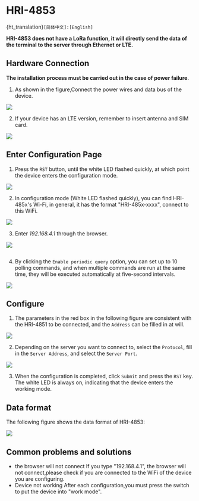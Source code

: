 # HRI-4853

{ht_translation}`[简体中文]:[English]`

**HRI-4853 does not have a LoRa function, it will directly send the data of the terminal to the server through Ethernet or LTE.**

## Hardware Connection

**The installation process must be carried out in the case of power failure**.

1. As shown in the figure,Connect the power wires and data bus of the device.

![](img/4853/poweron.png)  

2. If your device has an LTE version, remember to insert antenna and SIM card.

![](img/simcard.png)

## Enter Configuration Page
1. Press the `RST` button, until the white LED flashed quickly, at which point the device enters the configuration mode.

![](img/12.png)

2. In configuration mode (White LED flashed quickly), you can find HRI-485x's Wi-Fi, in general, it has the format "HRI-485x-xxxx", connect to this WiFi.

![](img/4853/wifi.jpg)

3. Enter *192.168.4.1* through the browser.

![](img/4853/ap.png)

```{Warning} Note that if you have just configured another device, don't just refresh '192.168.4.1', you should retype it.
```

4. By clicking the `Enable periodic query` option, you can set up to 10 polling commands, and when multiple commands are run at the same time, they will be executed automatically at five-second intervals.

![](img/03.png)

## Configure
1. The parameters in the red box in the following figure are consistent with the HRI-4851 to be connected, and the `Address` can be filled in at will.

![](img/4853/485setting.jpg) 

2. Depending on the server you want to connect to, select the `Protocol`, fill in the `Server Address`, and select the `Server Port`.

![](img/4853/server.jpg) 

3. When the configuration is completed, click `Submit` and press the `RST` key. The white LED is always on, indicating that the device enters the working mode.

## Data format
The following figure shows the data format of HRI-4853:

![](img/4853/09.png)

## Common problems and solutions
+ the browser will not connect
If you type "192.168.4.1", the browser will not connect,please check if you are connected to the WiFi of the device you are configuring.
+ Device not working
After each configuration,you must press the switch to put the device into "work mode".

